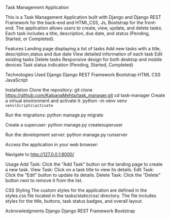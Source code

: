 Task Management Application

This is a Task Management Application built with Django and Django REST Framework for the back-end and HTML,CSS, Js, Bootstrap for the front-end. The application allows users to create, view, update, and delete tasks. Each task includes a title, description, due date, and status (Pending, Started, or Completed).

Features
Landing page displaying a list of tasks
Add new tasks with a title, description,status and due date
View detailed information of each task
Edit existing tasks
Delete tasks
Responsive design for both desktop and mobile devices
Task status indication (Pending, Started, Completed)

Technologies Used
Django
Django REST Framework
Bootstrap
HTML
CSS
JavaScript

Installation
Clone the repository:
git clone https://github.com/KalpanaMehta/task_manager.git
cd task-manager
Create a virtual environment and activate it:
python -m venv venv
`venv\Scripts\activate`

Run the migrations:
python manage.py migrate

Create a superuser:
python manage.py createsuperuser

Run the development server:
python manage.py runserver

Access the application in your web browser:

Navigate to http://127.0.0.1:8000/

Usage
Add Task: Click the "Add Task" button on the landing page to create a new task.
View Task: Click on a task title to view its details.
Edit Task: Click the "Edit" button  to update its details.
Delete Task: Click the "Delete" button next to remove it from the list.


CSS Styling
The custom styles for the application are defined in the styles.css file located in the tasks/static/css/ directory. The file includes styles for the title, buttons, task status badges, and overall layout.


Acknowledgments
Django
Django REST Framework
Bootstrap
